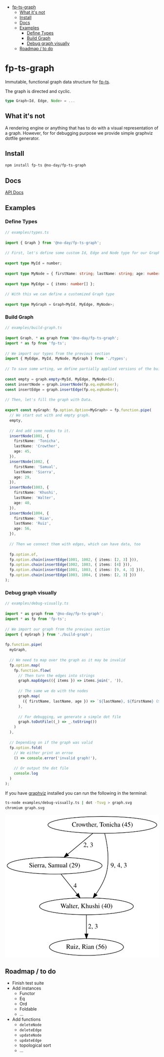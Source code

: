 <!-- START doctoc generated TOC please keep comment here to allow auto update -->
<!-- DON'T EDIT THIS SECTION, INSTEAD RE-RUN doctoc TO UPDATE -->

- [fp-ts-graph](#fp-ts-graph)
  - [What it's not](#what-its-not)
  - [Install](#install)
  - [Docs](#docs)
  - [Examples](#examples)
    - [Define Types](#define-types)
    - [Build Graph](#build-graph)
    - [Debug graph visually](#debug-graph-visually)
  - [Roadmap / to do](#roadmap--to-do)

<!-- END doctoc generated TOC please keep comment here to allow auto update -->

# fp-ts-graph

Immutable, functional graph data structure for [fp-ts](https://github.com/gcanti/fp-ts).

The graph is directed and cyclic.

```ts
type Graph<Id, Edge, Node> = ...
```

## What it's not

A rendering engine or anything that has to do with a visual representation of a graph. However, for for debugging purpose we provide simple graphviz dotfile generator.

## Install

```bash
npm install fp-ts @no-day/fp-ts-graph
```

## Docs

[API Docs](https://no-day.github.io/fp-ts-graph/modules/index.ts.html)

## Examples

### Define Types

```ts
// examples/types.ts

import { Graph } from '@no-day/fp-ts-graph';

// First, let's define some custom Id, Edge and Node type for our Graph

export type MyId = number;

export type MyNode = { firstName: string; lastName: string; age: number };

export type MyEdge = { items: number[] };

// With this we can define a customized Graph type

export type MyGraph = Graph<MyId, MyEdge, MyNode>;
```

### Build Graph

```ts
// examples/build-graph.ts

import Graph, * as graph from '@no-day/fp-ts-graph';
import * as fp from 'fp-ts';

// We import our types from the previous section
import { MyEdge, MyId, MyNode, MyGraph } from './types';

// To save some wrting, we define partially applied versions of the builder functions

const empty = graph.empty<MyId, MyEdge, MyNode>();
const insertNode = graph.insertNode(fp.eq.eqNumber);
const insertEdge = graph.insertEdge(fp.eq.eqNumber);

// Then, let's fill the graph with Data.

export const myGraph: fp.option.Option<MyGraph> = fp.function.pipe(
  // We start out with and empty graph.
  empty,

  // And add some nodes to it.
  insertNode(1001, {
    firstName: 'Tonicha',
    lastName: 'Crowther',
    age: 45,
  }),
  insertNode(1002, {
    firstName: 'Samual',
    lastName: 'Sierra',
    age: 29,
  }),
  insertNode(1003, {
    firstName: 'Khushi',
    lastName: 'Walter',
    age: 40,
  }),
  insertNode(1004, {
    firstName: 'Rian',
    lastName: 'Ruiz',
    age: 56,
  }),

  // Then we connect them with edges, which can have data, too

  fp.option.of,
  fp.option.chain(insertEdge(1001, 1002, { items: [2, 3] })),
  fp.option.chain(insertEdge(1002, 1003, { items: [4] })),
  fp.option.chain(insertEdge(1001, 1003, { items: [9, 4, 3] })),
  fp.option.chain(insertEdge(1003, 1004, { items: [2, 3] }))
);
```

### Debug graph visually

```ts
// examples/debug-visually.ts

import * as graph from '@no-day/fp-ts-graph';
import * as fp from 'fp-ts';

// We import our graph from the previous section
import { myGraph } from './build-graph';

fp.function.pipe(
  myGraph,

  // We need to map over the graph as it may be invalid
  fp.option.map(
    fp.function.flow(
      // Then turn the edges into strings
      graph.mapEdges(({ items }) => items.join(', ')),

      // The same we do with the nodes
      graph.map(
        ({ firstName, lastName, age }) => `${lastName}, ${firstName} (${age})`
      ),

      // For debugging, we generate a simple dot file
      graph.toDotFile((_) => _.toString())
    )
  ),

  // Depending on if the graph was valid
  fp.option.fold(
    // We either print an erroe
    () => console.error('invalid graph!'),

    // Or output the dot file
    console.log
  )
);
```

If you have [graphviz](https://graphviz.org) installed you can run the following in the terminal:

```bash
ts-node examples/debug-visually.ts | dot -Tsvg > graph.svg
chromium graph.svg
```

<img src="./graph.svg"/>

## Roadmap / to do

- Finish test suite
- Add instances
  - Functor
  - Eq
  - Ord
  - Foldable
  - ...
- Add functions
  - `deleteNode`
  - `deleteEdge`
  - `updateNode`
  - `updateEdge`
  - topological sort
  - ...
